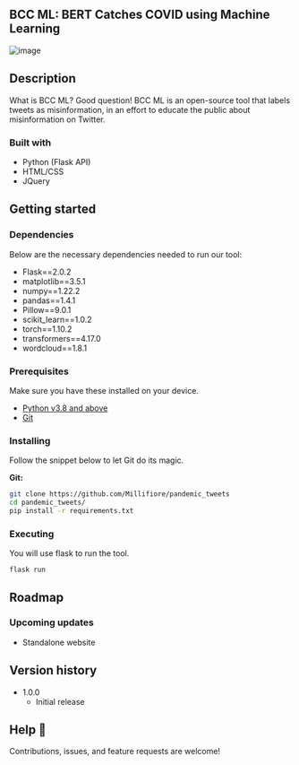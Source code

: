 ## BCC ML: BERT Catches COVID using Machine Learning

![image](https://user-images.githubusercontent.com/42880953/157790065-affb219f-b970-42f6-a5ff-3ea64508c49c.png)

## Description

What is BCC ML? Good question! BCC ML is an open-source tool that labels tweets as misinformation, in an effort to educate the public about misinformation on Twitter.

### Built with

- Python (Flask API)
- HTML/CSS
- JQuery

## Getting started

### Dependencies
Below are the necessary dependencies needed to run our tool:

* Flask==2.0.2
* matplotlib==3.5.1
* numpy==1.22.2
* pandas==1.4.1
* Pillow==9.0.1
* scikit_learn==1.0.2
* torch==1.10.2
* transformers==4.17.0
* wordcloud==1.8.1

### Prerequisites
Make sure you have these installed on your device. 

* [Python v3.8 and above](https://www.python.org/downloads/release/python-3910/)
* [Git](https://git-scm.com/book/en/v2/Getting-Started-Installing-Git)

### Installing
Follow the snippet below to let Git do its magic.

**Git:**
```bash
git clone https://github.com/Millifiore/pandemic_tweets
cd pandemic_tweets/
pip install -r requirements.txt
```

### Executing
You will use flask to run the tool.

```
flask run
``` 

## Roadmap
### Upcoming updates
* Standalone website

## Version history

* 1.0.0
    * Initial release

## Help 🤝 

Contributions, issues, and feature requests are welcome!
